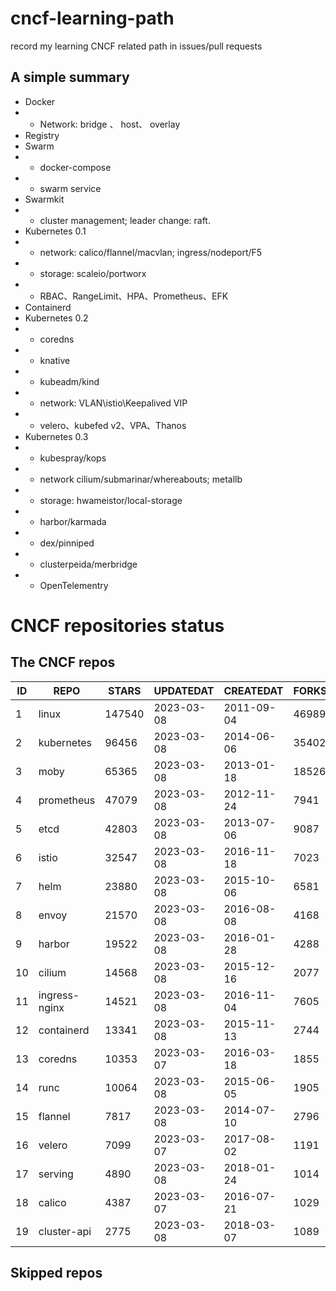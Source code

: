 # cncf-learning-path
record my learning CNCF related path in issues/pull requests

## A simple summary
- Docker
- - Network: bridge 、 host、 overlay
- Registry
- Swarm
- - docker-compose
- - swarm service
- Swarmkit
- - cluster management; leader change: raft.
- Kubernetes 0.1
- - network: calico/flannel/macvlan; ingress/nodeport/F5
- - storage: scaleio/portworx
- - RBAC、RangeLimit、HPA、Prometheus、EFK
- Containerd
- Kubernetes 0.2
- - coredns
- - knative
- - kubeadm/kind
- - network: VLAN\istio\Keepalived VIP
- - velero、kubefed v2、VPA、Thanos
- Kubernetes 0.3
- - kubespray/kops
- - network cilium/submarinar/whereabouts; metallb
- - storage: hwameistor/local-storage
- - harbor/karmada
- - dex/pinniped
- - clusterpeida/merbridge
- - OpenTelementry

# CNCF repositories status
<!--START_SECTION:github_repos-->
## The CNCF repos
| ID |     REPO      | STARS  | UPDATEDAT  | CREATEDAT  | FORKSCOUNT |
|----|---------------|--------|------------|------------|------------|
|  1 | linux         | 147540 | 2023-03-08 | 2011-09-04 |      46989 |
|  2 | kubernetes    |  96456 | 2023-03-08 | 2014-06-06 |      35402 |
|  3 | moby          |  65365 | 2023-03-08 | 2013-01-18 |      18526 |
|  4 | prometheus    |  47079 | 2023-03-08 | 2012-11-24 |       7941 |
|  5 | etcd          |  42803 | 2023-03-08 | 2013-07-06 |       9087 |
|  6 | istio         |  32547 | 2023-03-08 | 2016-11-18 |       7023 |
|  7 | helm          |  23880 | 2023-03-08 | 2015-10-06 |       6581 |
|  8 | envoy         |  21570 | 2023-03-08 | 2016-08-08 |       4168 |
|  9 | harbor        |  19522 | 2023-03-08 | 2016-01-28 |       4288 |
| 10 | cilium        |  14568 | 2023-03-08 | 2015-12-16 |       2077 |
| 11 | ingress-nginx |  14521 | 2023-03-08 | 2016-11-04 |       7605 |
| 12 | containerd    |  13341 | 2023-03-08 | 2015-11-13 |       2744 |
| 13 | coredns       |  10353 | 2023-03-07 | 2016-03-18 |       1855 |
| 14 | runc          |  10064 | 2023-03-08 | 2015-06-05 |       1905 |
| 15 | flannel       |   7817 | 2023-03-08 | 2014-07-10 |       2796 |
| 16 | velero        |   7099 | 2023-03-07 | 2017-08-02 |       1191 |
| 17 | serving       |   4890 | 2023-03-08 | 2018-01-24 |       1014 |
| 18 | calico        |   4387 | 2023-03-07 | 2016-07-21 |       1029 |
| 19 | cluster-api   |   2775 | 2023-03-08 | 2018-03-07 |       1089 |



## Skipped repos
<!--END_SECTION:github_repos-->
